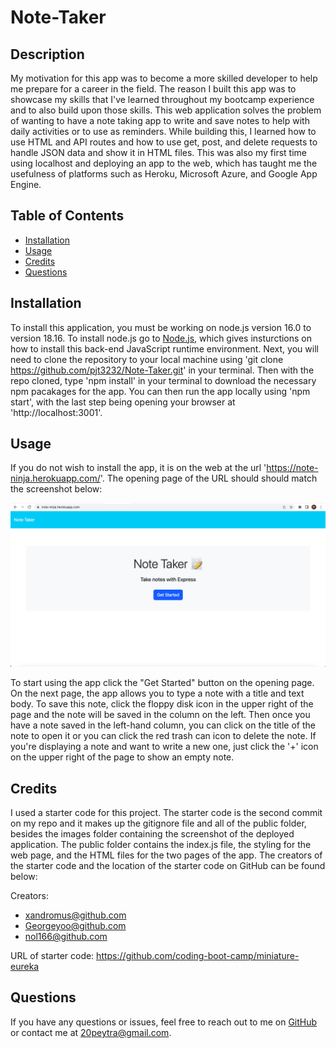 # Note-Taker

## Description
My motivation for this app was to become a more skilled developer to help me prepare for a career in the field. The reason I built this app was to showcase my skills that I've learned throughout my bootcamp experience and to also build upon those skills. This web application solves the problem of wanting to have a note taking app to write and save notes to help with daily activities or to use as reminders. While building this, I learned how to use HTML and API routes and how to use get, post, and delete requests to handle JSON data and show it in HTML files. This was also my first time using localhost and deploying an app to the web, which has taught me the usefulness of platforms such as Heroku, Microsoft Azure, and Google App Engine.
  
## Table of Contents 
* [Installation](#installation)
* [Usage](#usage)
* [Credits](#credits)
* [Questions](#questions)
      
## Installation
To install this application, you must be working on node.js version 16.0 to version 18.16. To install node.js go to [Node.js](https://nodejs.org), which gives insturctions on how to install this back-end JavaScript runtime environment. Next, you will need to clone the repository to your local machine using 'git clone https://github.com/pjt3232/Note-Taker.git' in your terminal. Then with the repo cloned, type 'npm install' in your terminal to download the necessary npm pacakages for the app. You can then run the app locally using 'npm start', with the last step being opening your browser at 'http://localhost:3001'.
  
## Usage
If you do not wish to install the app, it is on the web at the url 'https://note-ninja.herokuapp.com/'. The opening page of the URL should should match the screenshot below:

![Screenshot of the deployed application](./public/assets/images/Note-Taker-Screenshot.png)

To start using the app click the "Get Started" button on the opening page. On the next page, the app allows you to type a note with a title and text body. To save this note, click the floppy disk icon in the upper right of the page and the note will be saved in the column on the left. Then once you have a note saved in the left-hand column, you can click on the title of the note to open it or you can click the red trash can icon to delete the note. If you're displaying a note and want to write a new one, just click the '+' icon on the upper right of the page to show an empty note.

## Credits
I used a starter code for this project. The starter code is the second commit on my repo and it makes up the gitignore file and all of the public folder, besides the images folder containing the screenshot of the deployed application. The public folder contains the index.js file, the styling for the web page, and the HTML files for the two pages of the app. The creators of the starter code and the location of the starter code on GitHub can be found below:

Creators: 
- xandromus@github.com
- Georgeyoo@github.com
- nol166@github.com

URL of starter code: https://github.com/coding-boot-camp/miniature-eureka

## Questions
If you have any questions or issues, feel free to reach out to me on [GitHub](https://github.com/pjt3232) or contact me at 20peytra@gmail.com.
